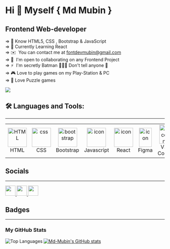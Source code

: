 Hi 👋 Myself { Md Mubin }
======================================

Frontend Web-developer
---------------------------------

=> 🌱  Know HTML5, CSS , Bootstrap & JavaScript <br>
=> 📖  Currently Learning React <br>
=> ✉️  You can contact me at fontdevmubin@gmail.com <br>
=> 🤝  I'm open to collaborating on any Frontend Project <br>
=> ⚡  I'm secretly Batman 🦇🦇🦇 Don't tell anyone 🤫 <br>
=> 🎮  Love to play games on my Play-Station & PC <br>
=> 🧩  Love Puzzle games <br>

<a href="https://www.github.com/Md-Mubin" target="_blank" rel="noreferrer"><img
src="https://img.shields.io/github/followers/Md-Mubin?logo=github&style=for-the-badge&color=10b981&labelColor=181824" /></a> <br>

## 🛠️ Languages and Tools:
---------------------------------

<p dir="auto"></p><markdown-accessiblity-table><table>
  <tbody><tr>
<td align="center" width="96">
        <a href="https://camo.githubusercontent.com/4c31cabd8b3aa138d55adcf0a5415e5f71f38f4f5eb0ef7312ef675077834b8d/68747470733a2f2f736b696c6c69636f6e732e6465762f69636f6e733f693d68746d6c" rel="nofollow"><img src="https://camo.githubusercontent.com/4c31cabd8b3aa138d55adcf0a5415e5f71f38f4f5eb0ef7312ef675077834b8d/68747470733a2f2f736b696c6c69636f6e732e6465762f69636f6e733f693d68746d6c" width="60" height="60" alt="HTML" style="max-width: 100;"></a>
      <br>HTML
    </td>
    <td align="center" width="96">
        <a href="https://camo.githubusercontent.com/e531a79257b93921f8b58efa952eb049ceb2672bcf57bd666165476261c145a8/68747470733a2f2f736b696c6c69636f6e732e6465762f69636f6e733f693d637373" rel="nofollow"><img src="https://camo.githubusercontent.com/e531a79257b93921f8b58efa952eb049ceb2672bcf57bd666165476261c145a8/68747470733a2f2f736b696c6c69636f6e732e6465762f69636f6e733f693d637373" width="60" height="60" alt="css" style="max-width: 100;"></a>
      <br>CSS
    </td>
    <td align="center" width="96">
        <a href="https://camo.githubusercontent.com/c2a1c48be1091ce6a771794bf0b3bc45b58e5ce1531810e48cea88a7bae4c121/68747470733a2f2f736b696c6c69636f6e732e6465762f69636f6e733f693d626f6f747374726170" rel="nofollow"><img src="https://camo.githubusercontent.com/c2a1c48be1091ce6a771794bf0b3bc45b58e5ce1531810e48cea88a7bae4c121/68747470733a2f2f736b696c6c69636f6e732e6465762f69636f6e733f693d626f6f747374726170" width="60" height="60" alt="bootstrap" style="max-width: 100;"></a>
      <br>Bootstrap
    </td>    
    <td align="center" width="96">
        <a href="https://camo.githubusercontent.com/0418a2bf25601cc5d8fae74f654b10d5734360ff2b1bb3b2fea4bb086baf5586/68747470733a2f2f74656368737461636b2d67656e657261746f722e76657263656c2e6170702f6a732d69636f6e2e737667" rel="nofollow"><img src="https://camo.githubusercontent.com/0418a2bf25601cc5d8fae74f654b10d5734360ff2b1bb3b2fea4bb086baf5586/68747470733a2f2f74656368737461636b2d67656e657261746f722e76657263656c2e6170702f6a732d69636f6e2e737667" alt="icon" width="60" height="60" style="max-width: 100;"></a>
      <br>Javascript
    </td>  
    <td align="center" width="96">
        <a href="https://camo.githubusercontent.com/48a026f4399514afed27e76efb9f48e139a0ba4b613d933a8c7a094dc1da475c/68747470733a2f2f74656368737461636b2d67656e657261746f722e76657263656c2e6170702f72656163742d69636f6e2e737667" rel="nofollow"><img src="https://camo.githubusercontent.com/48a026f4399514afed27e76efb9f48e139a0ba4b613d933a8c7a094dc1da475c/68747470733a2f2f74656368737461636b2d67656e657261746f722e76657263656c2e6170702f72656163742d69636f6e2e737667" alt="icon" width="60" height="60" style="max-width: 100;"></a>
      <br>React
    </td>  
     <td align="center" width="96">
<img src="https://raw.githubusercontent.com/danielcranney/readme-generator/main/public/icons/skills/figma-colored.svg" alt="icon" width="40" height="60" style="max-width: 100;">
      <br>Figma
    </td> 
    <td align="center" width="96">
<img src="https://raw.githubusercontent.com/danielcranney/readme-generator/main/public/icons/skills/visualstudiocode.svg" alt="icon" width="30" height="60" style="max-width: 100;">
      <br>VS Code
    </td> 
  </tr>
</tbody></table></markdown-accessiblity-table>
</article>
  </div>


## Socials
-----------

<p align="left"> <a href="https://www.facebook.com/Md Mubin" target="_blank" rel="noreferrer"> <picture> <source media="(prefers-color-scheme: dark)" srcset="https://raw.githubusercontent.com/danielcranney/readme-generator/main/public/icons/socials/facebook-dark.svg" /> <source media="(prefers-color-scheme: light)" srcset="https://raw.githubusercontent.com/danielcranney/readme-generator/main/public/icons/socials/facebook.svg" /> <img src="https://raw.githubusercontent.com/danielcranney/readme-generator/main/public/icons/socials/facebook.svg" width="32" height="32" /> </picture> </a> <a href="https://www.github.com/Md-Mubin" target="_blank" rel="noreferrer"> <picture> <source media="(prefers-color-scheme: dark)" srcset="https://raw.githubusercontent.com/danielcranney/readme-generator/main/public/icons/socials/github-dark.svg" /> <source media="(prefers-color-scheme: light)" srcset="https://raw.githubusercontent.com/danielcranney/readme-generator/main/public/icons/socials/github.svg" /> <img src="https://raw.githubusercontent.com/danielcranney/readme-generator/main/public/icons/socials/github.svg" width="32" height="32" /> </picture> </a> <a href="https://www.linkedin.com/in/md-mubin" target="_blank" rel="noreferrer"> <picture> <source media="(prefers-color-scheme: dark)" srcset="https://raw.githubusercontent.com/danielcranney/readme-generator/main/public/icons/socials/linkedin-dark.svg" /> <source media="(prefers-color-scheme: light)" srcset="https://raw.githubusercontent.com/danielcranney/readme-generator/main/public/icons/socials/linkedin.svg" /> <img src="https://raw.githubusercontent.com/danielcranney/readme-generator/main/public/icons/socials/linkedin.svg" width="32" height="32" /> </picture> </a></p>

## Badges
---------------------------------

### <b>My GitHub Stats</b>

<a href="http://www.github.com/Md-Mubin"><img src="https://github-readme-stats.vercel.app/api?username=Md-Mubin&show_icons=true&hide=&count_private=true&title_color=14b8a6&text_color=ffffff&icon_color=10b981&bg_color=181824&hide_border=true&show_icons=true" alt="Md-Mubin's GitHub stats" /></a> <a href="https://github.com/Md-Mubin" align="right"><img src="https://github-readme-stats.vercel.app/api/top-langs/?username=Md-Mubin&langs_count=10&title_color=14b8a6&text_color=ffffff&icon_color=10b981&bg_color=181824&hide_border=true&locale=en&custom_title=Top%20%Languages" alt="Top Languages" align="left" /></a>
